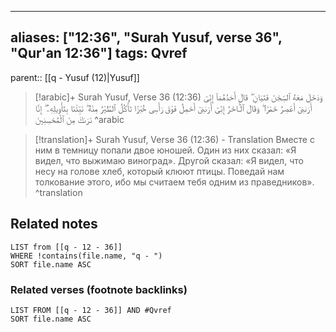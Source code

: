 
---
aliases: ["12:36", "Surah Yusuf, verse 36", "Qur'an 12:36"]
tags: Qvref
---

parent:: [[q - Yusuf (12)|Yusuf]]

> [!arabic]+ Surah Yusuf, Verse 36 (12:36)
> <span class="quran-arabic">وَدَخَلَ مَعَهُ ٱلسِّجْنَ فَتَيَانِ ۖ قَالَ أَحَدُهُمَآ إِنِّىٓ أَرَىٰنِىٓ أَعْصِرُ خَمْرًا ۖ وَقَالَ ٱلْـَٔاخَرُ إِنِّىٓ أَرَىٰنِىٓ أَحْمِلُ فَوْقَ رَأْسِى خُبْزًا تَأْكُلُ ٱلطَّيْرُ مِنْهُ ۖ نَبِّئْنَا بِتَأْوِيلِهِۦٓ ۖ إِنَّا نَرَىٰكَ مِنَ ٱلْمُحْسِنِينَ</span>
^arabic

> [!translation]+ Surah Yusuf, Verse 36 (12:36) - Translation
> Вместе с ним в темницу попали двое юношей. Один из них сказал: «Я видел, что выжимаю виноград». Другой сказал: «Я видел, что несу на голове хлеб, который клюют птицы. Поведай нам толкование этого, ибо мы считаем тебя одним из праведников».
^translation



## Related notes
```dataview
LIST from [[q - 12 - 36]]
WHERE !contains(file.name, "q - ")
SORT file.name ASC
```

### Related verses (footnote backlinks)
```dataview
LIST FROM [[q - 12 - 36]] AND #Qvref
SORT file.name ASC
```

